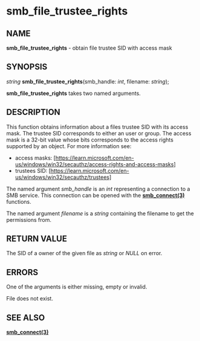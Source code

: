 # smb_file_trustee_rights

## NAME

**smb_file_trustee_rights** - obtain file trustee SID with access mask

## SYNOPSIS

*string* **smb_file_trustee_rights**(smb_handle: *int*, filename: *string*);

**smb_file_trustee_rights** takes two named arguments.

## DESCRIPTION

This function obtains information about a files trustee SID with its access mask. The trustee SID corresponds to either an user or group. The access mask is a 32-bit value whose bits corresponds to the access rights supported by an object.
For more information see:
- access masks: [https://learn.microsoft.com/en-us/windows/win32/secauthz/access-rights-and-access-masks]
- trustees SID: [https://learn.microsoft.com/en-us/windows/win32/secauthz/trustees]

The named argument *smb_handle* is an *int* representing a connection to a SMB service. This connection can be opened with the **[smb_connect(3)](smb_connect.md)** functions.

The named argument *filename* is a *string* containing the filename to get the permissions from.

## RETURN VALUE

The SID of a owner of the given file as *string* or *NULL* on error.

## ERRORS

One of the arguments is either missing, empty or invalid.

File does not exist.

## SEE ALSO

**[smb_connect(3)](smb_connect.md)**
